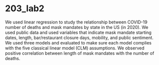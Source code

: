 # 203_lab2

We used linear regression to study the relationship between COVID-19 number of deaths and mask mandates by state in the US (in 2020). We used public data and used variables that indicate mask mandate starting dates, length, bar/restaurant closure days, mobility, and public sentiment. We used three models and evaluated to make sure each model complies with the five classical linear model (CLM) assumptions. We observed positive correlation between length of mask mandates with the number of deaths.

